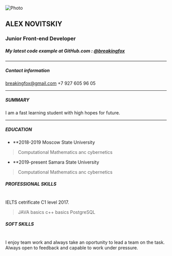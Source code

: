 
![Photo](https://www.google.ru/url?sa=i&url=https%3A%2F%2Fwww.gazeta.ru%2Ftech%2Fnews%2F2018%2F10%2F30%2Fn_12228661.shtml&psig=AOvVaw3GUQ0aA75XH9rS9aPvgCXb&ust=1600369697220000&source=images&cd=vfe&ved=0CAIQjRxqFwoTCIja5fOu7usCFQAAAAAdAAAAABAD)

## ALEX NOVITSKIY

### Junior Front-end Developer

##### My latest code example at GitHub.com : [@breakingfox](https://github.com/breakingfox/AlcoParty)

---

##### Contact information
breakingfox@gmail.com
+7 927 605 96 05

---

##### SUMMARY  

I am a fast learning student with high hopes for future.

---

##### EDUCATION

* **2018-2019 Moscow State University
>Computational Mathematics anc cybernetics
* **2019-present Samara State University
>Computational Mathematics anc cybernetics

##### PROFESSIONAL SKILLS
 \
IELTS cetrificate C1 level 2017.

>JAVA basics
>c++ basics
>PostgreSQL

##### SOFT SKILLS 
 \
I enjoy team work and always take an oportunity to lead a team on the task.
Always open to feedback and capable to work under pressure.
